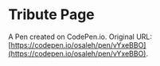 # Tribute Page

A Pen created on CodePen.io. Original URL: [https://codepen.io/osaleh/pen/vYxeBBO](https://codepen.io/osaleh/pen/vYxeBBO).


